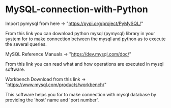 # MySQL-connection-with-Python


Import pymysql from here -> "https://pypi.org/project/PyMySQL/"


From this link you can download python mysql (pymysql) library in your system for to make connection between the mysql
and python as to execute the several queries.


MySQL Reference Manuals -> "https://dev.mysql.com/doc/"


From this link you can read what and how operations are executed in mysql software.


Workbench Download from this link -> "https://www.mysql.com/products/workbench/"


This software helps you for to make connection with mysql database by providing the 'host' name and 'port number'. 
